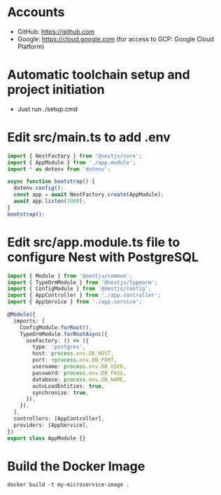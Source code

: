 # Accounts
- GitHub: https://github.com
- Google: https://cloud.google.com  (for access to GCP: Google Cloud Platform)

# Automatic toolchain setup and project initiation
- Just run ./setup.cmd

# Edit src/main.ts to add .env
```ts
import { NestFactory } from '@nestjs/core';
import { AppModule } from './app.module';
import * as dotenv from 'dotenv';

async function bootstrap() {
  dotenv.config();
  const app = await NestFactory.create(AppModule);
  await app.listen(3000);
}
bootstrap();
```

# Edit src/app.module.ts file to configure Nest with PostgreSQL
```ts
import { Module } from '@nestjs/common';
import { TypeOrmModule } from '@nestjs/typeorm';
import { ConfigModule } from '@nestjs/config';
import { AppController } from './app.controller';
import { AppService } from './app.service';

@Module({
  imports: [
    ConfigModule.forRoot(),
    TypeOrmModule.forRootAsync({
      useFactory: () => ({
        type: 'postgres',
        host: process.env.DB_HOST,
        port: +process.env.DB_PORT,
        username: process.env.DB_USER,
        password: process.env.DB_PASS,
        database: process.env.DB_NAME,
        autoLoadEntities: true,
        synchronize: true,
      }),
    }),
  ],
  controllers: [AppController],
  providers: [AppService],
})
export class AppModule {}
```


# Build the Docker Image
```shell
docker build -t my-microservice-image .
```